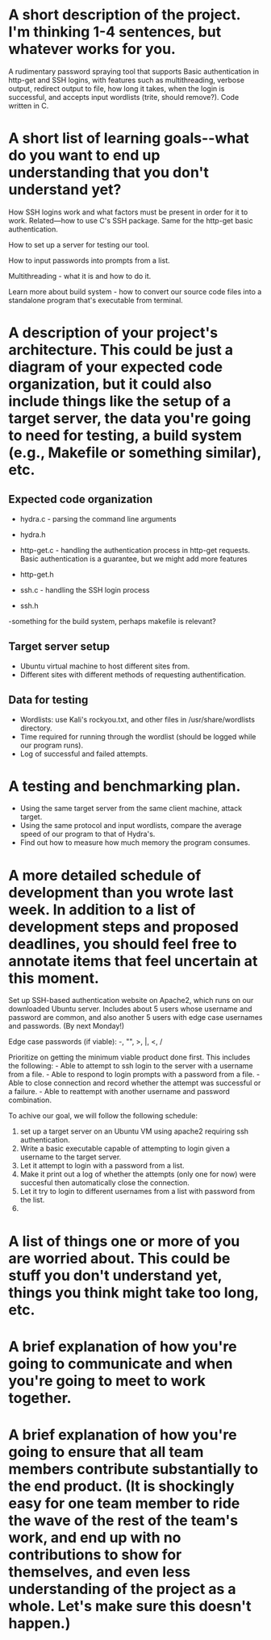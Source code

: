 # A short description of the project. I'm thinking 1-4 sentences, but whatever works for you.

A rudimentary password spraying tool that supports Basic authentication in http-get and SSH logins, with features such as multithreading, verbose output, redirect output to file, how long it takes, when the login is successful, and accepts input wordlists (trite, should remove?). Code written in C.

# A short list of learning goals--what do you want to end up understanding that you don't understand yet?

How SSH logins work and what factors must be present in order for it to work. Related—how to use C's SSH package.
Same for the http-get basic authentication.

How to set up a server for testing our tool.

How to input passwords into prompts from a list.

Multithreading - what it is and how to do it.

Learn more about build system - how to convert our source code files into a standalone program that's executable from terminal.

# A description of your project's architecture. This could be just a diagram of your expected code organization, but it could also include things like the setup of a target server, the data you're going to need for testing, a build system (e.g., Makefile or something similar), etc.

## Expected code organization
- hydra.c - parsing the command line arguments
- hydra.h

- http-get.c - handling the authentication process in http-get requests. Basic authentication is a guarantee, but we might add more features
- http-get.h

- ssh.c - handling the SSH login process
- ssh.h

-something for the build system, perhaps makefile is relevant?


## Target server setup
- Ubuntu virtual machine to host different sites from.
- Different sites with different methods of requesting authentification.

## Data for testing
- Wordlists: use Kali's rockyou.txt, and other files in /usr/share/wordlists directory.
- Time required for running through the wordlist (should be logged while our program runs).
- Log of successful and failed attempts.

# A testing and benchmarking plan.
- Using the same target server from the same client machine, attack target.
- Using the same protocol and input wordlists, compare the average speed of our program to that of Hydra's.
- Find out how to measure how much memory the program consumes.


# A more detailed schedule of development than you wrote last week. In addition to a list of development steps and proposed deadlines, you should feel free to annotate items that feel uncertain at this moment.

Set up SSH-based authentication website on Apache2, which runs on our downloaded Ubuntu server. Includes about 5 users whose username and password are common, and also another 5 users with edge case usernames and passwords. (By next Monday!)

Edge case passwords (if viable):
    -, "", >, |, <, /

Prioritize on getting the minimum viable product done first. This includes the following:
    - Able to attempt to ssh login to the server with a username from a file.
    - Able to respond to login prompts with a password from a file.
    - Able to close connection and record whether the attempt was successful or a failure.
    - Able to reattempt with another username and password combination.

To achive our goal, we will follow the following schedule:
1. set up a target server on an Ubuntu VM using apache2 requiring ssh authentication.
2. Write a basic executable capable of attempting to login given a username to the target server.
3. Let it attempt to login with a password from a list.
4. Make it print out a log of whether the attempts (only one for now) were succesful then automatically close the connection.
5. Let it try to login to different usernames from a list with password from the list.
6. 

# A list of things one or more of you are worried about. This could be stuff you don't understand yet, things you think might take too long, etc.

# A brief explanation of how you're going to communicate and when you're going to meet to work together.

# A brief explanation of how you're going to ensure that all team members contribute substantially to the end product. (It is shockingly easy for one team member to ride the wave of the rest of the team's work, and end up with no contributions to show for themselves, and even less understanding of the project as a whole. Let's make sure this doesn't happen.)